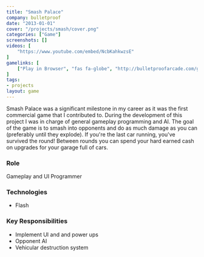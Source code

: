 ```yaml
---
title: "Smash Palace"
company: bulletproof
date: "2013-01-01"
cover: "/projects/smash/cover.png"
categories: ["Game"]
screenshots: []
videos: [
    "https://www.youtube.com/embed/NcbKahkwzsE"
]
gamelinks: [
    ["Play in Browser", "fas fa-globe", "http://bulletproofarcade.com/games/SmashPalace"],
]
tags:
- projects
layout: game
---
```


Smash Palace was a significant milestone in my career as it was the first commercial game that I contributed to. During the development of this project I was in charge of general gameplay programming and AI. The goal of the game is to smash into opponents and do as much damage as you can (preferably until they explode). If you're the last car running, you've survived the round! Between rounds you can spend your hard earned cash on upgrades for your garage full of cars.

### Role
Gameplay and UI Programmer

### Technologies
* Flash

### Key Responsibilities
* Implement UI and and power ups
* Opponent AI
* Vehicular destruction system